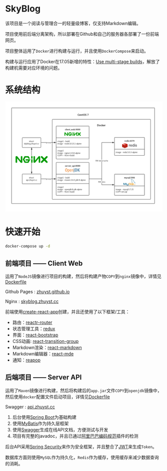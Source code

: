 # SkyBlog

该项目是一个阅读与管理合一的轻量级博客，仅支持Markdown编辑。

项目使用前后端分离架构，所以部署在Github和自己的服务器各部署了一份前端网页。

项目整体运用了`Docker`进行构建与运行，并且使用`DockerCompose`来启动。

构建与运行应用了Docker在17.05新增的特性：[Use multi-stage builds](https://docs.docker.com/develop/develop-images/multistage-build/)，解放了构建机需要对应环境的问题。

# 系统结构

![skyblog.png](./docs/skyblog.png)

# 快速开始

```sh
docker-compose up -d
```

## 前端项目 —— Client Web

运用了`NodeJS`镜像进行项目的构建，然后将构建产物`COPY`到`nginx`镜像中，详情见[Dockerfile](./client_web/Dockerfile)

Github Pages : [zhuyst.github.io](https://zhuyst.github.io)

Nginx : [skyblog.zhuyst.cc](https://skyblog.zhuyst.cc)

前端使用[create-react-app](https://github.com/facebook/create-react-app)创建，并且还使用了以下框架/工具：

* 路由：[reactr-router](https://github.com/ReactTraining/react-router)
* 状态管理工具：[redux](https://github.com/reactjs/redux)
* 界面：[react-bootstrap](https://github.com/react-bootstrap/react-bootstrap)
* CSS动画: [react-transition-group](https://github.com/reactjs/react-transition-group)
* Markdown渲染：[react-markdown](https://github.com/rexxars/react-markdown)
* Markdown编辑器：[react-mde](https://github.com/andrerpena/react-mde)
* 通知：[reapop](https://github.com/LouisBarranqueiro/reapop)

## 后端项目 —— Server API

运用了`Maven`镜像进行构建，然后将构建后的`app.jar`文件`COPY`到`openjdk`镜像中，然后使用`docker`配置文件启动项目，详情见[Dockerfile](./server_api/Dockerfile)

Swagger : [api.zhuyst.cc](https://api.zhuyst.cc)

1. 后台使用[Spring Boot](https://github.com/spring-projects/spring-boot)为基础构建
2. 使用[MyBatis](https://github.com/mybatis/mybatis-3)作为持久层框架
3. 使用[Swagger](https://github.com/swagger-api/swagger-core)生成在线API文档，方便测试与开发
4. 项目有完整的javadoc，并且已通过[阿里巴巴编码规范](https://github.com/alibaba/p3c)插件的检测

后台API采用[Spring Security](https://github.com/spring-projects/spring-security)来作为安全框架，并且整合了[JWT](https://github.com/jwtk/jjwt)来生成`Token`。

数据库方面则使用`MySQL`作为持久化，`Redis`作为缓存，使用缓存来减少数据查询的消耗。